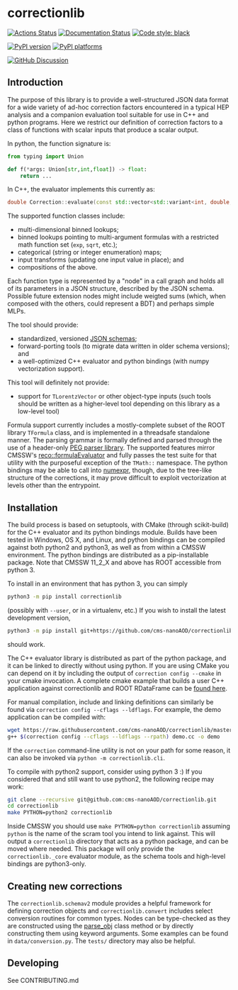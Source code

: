 # correctionlib

[![Actions Status][actions-badge]][actions-link]
[![Documentation Status][rtd-badge]][rtd-link]
[![Code style: black][black-badge]][black-link]

[![PyPI version][pypi-version]][pypi-link]
[![PyPI platforms][pypi-platforms]][pypi-link]

[![GitHub Discussion][github-discussions-badge]][github-discussions-link]

## Introduction
The purpose of this library is to provide a well-structured JSON data format for a
wide variety of ad-hoc correction factors encountered in a typical HEP analysis and
a companion evaluation tool suitable for use in C++ and python programs.
Here we restrict our definition of correction factors to a class of functions with
scalar inputs that produce a scalar output.

In python, the function signature is:

```python
from typing import Union

def f(*args: Union[str,int,float]) -> float:
    return ...
```

In C++, the evaluator implements this currently as:
```cpp
double Correction::evaluate(const std::vector<std::variant<int, double, std::string>>& values) const;
```

The supported function classes include:

  * multi-dimensional binned lookups;
  * binned lookups pointing to multi-argument formulas with a restricted
    math function set (`exp`, `sqrt`, etc.);
  * categorical (string or integer enumeration) maps;
  * input transforms (updating one input value in place); and
  * compositions of the above.

Each function type is represented by a "node" in a call graph and holds all
of its parameters in a JSON structure, described by the JSON schema.
Possible future extension nodes might include weigted sums (which, when composed with
the others, could represent a BDT) and perhaps simple MLPs.

The tool should provide:

  * standardized, versioned [JSON schemas](https://json-schema.org/);
  * forward-porting tools (to migrate data written in older schema versions); and
  * a well-optimized C++ evaluator and python bindings (with numpy vectorization support).

This tool will definitely not provide:

  * support for `TLorentzVector` or other object-type inputs (such tools should be written
    as a higher-level tool depending on this library as a low-level tool)

Formula support currently includes a mostly-complete subset of the ROOT library `TFormula` class,
and is implemented in a threadsafe standalone manner. The parsing grammar is formally defined
and parsed through the use of a header-only [PEG parser library](https://github.com/yhirose/cpp-peglib).
The supported features mirror CMSSW's [reco::formulaEvaluator](https://github.com/cms-sw/cmssw/pull/11516)
and fully passes the test suite for that utility with the purposeful exception of the `TMath::` namespace.
The python bindings may be able to call into [numexpr](https://numexpr.readthedocs.io/en/latest/user_guide.html),
though, due to the tree-like structure of the corrections, it may prove difficult to exploit vectorization
at levels other than the entrypoint.

## Installation

The build process is based on setuptools, with CMake (through scikit-build)
for the C++ evaluator and its python bindings module.
Builds have been tested in Windows, OS X, and Linux, and python bindings can be compiled against both
python2 and python3, as well as from within a CMSSW environment. The python bindings are distributed as a
pip-installable package. Note that CMSSW 11_2_X and above has ROOT accessible from python 3.

To install in an environment that has python 3, you can simply
```bash
python3 -m pip install correctionlib
```
(possibly with `--user`, or in a virtualenv, etc.)
If you wish to install the latest development version,
```bash
python3 -m pip install git+https://github.com/cms-nanoAOD/correctionlib.git
```
should work.

The C++ evaluator library is distributed as part of the python package, and it can be
linked to directly without using python. If you are using CMake you can depend on it by including
the output of `correction config --cmake` in your cmake invocation. A complete cmake
example that builds a user C++ application against correctionlib and ROOT RDataFrame
can be [found here](https://gist.github.com/pieterdavid/a560e65658386d70a1720cb5afe4d3e9).

For manual compilation, include and linking definitions can similarly be found via `correction config --cflags --ldflags`.
For example, the demo application can be compiled with:
```bash
wget https://raw.githubusercontent.com/cms-nanoAOD/correctionlib/master/src/demo.cc
g++ $(correction config --cflags --ldflags --rpath) demo.cc -o demo
```

If the `correction` command-line utility is not on your path for some reason, it can also be invoked via `python -m correctionlib.cli`.

To compile with python2 support, consider using python 3 :) If you considered that and still
want to use python2, the following recipe may work:
```bash
git clone --recursive git@github.com:cms-nanoAOD/correctionlib.git
cd correctionlib
make PYTHON=python2 correctionlib
```
Inside CMSSW you should use `make PYTHON=python correctionlib` assuming `python` is the name of the scram tool you intend to link against.
This will output a `correctionlib` directory that acts as a python package, and can be moved where needed.
This package will only provide the `correctionlib._core` evaluator module, as the schema tools and high-level bindings are python3-only.

## Creating new corrections

The `correctionlib.schemav2` module provides a helpful framework for defining correction objects
and `correctionlib.convert` includes select conversion routines for common types. Nodes can be type-checked as they are
constructed using the [parse_obj](https://pydantic-docs.helpmanual.io/usage/models/#helper-functions)
class method or by directly constructing them using keyword arguments.
Some examples can be found in `data/conversion.py`. The `tests/` directory may also be helpful.

## Developing
See CONTRIBUTING.md

[actions-badge]:            https://github.com/cms-nanoAOD/correctionlib/workflows/CI/badge.svg
[actions-link]:             https://github.com/cms-nanoAOD/correctionlib/actions
[black-badge]:              https://img.shields.io/badge/code%20style-black-000000.svg
[black-link]:               https://github.com/psf/black
[conda-badge]:              https://img.shields.io/conda/vn/conda-forge/correctionlib
[conda-link]:               https://github.com/conda-forge/correctionlib-feedstock
[github-discussions-badge]: https://img.shields.io/static/v1?label=Discussions&message=Ask&color=blue&logo=github
[github-discussions-link]:  https://github.com/cms-nanoAOD/correctionlib/discussions
[gitter-badge]:             https://badges.gitter.im/https://github.com/cms-nanoAOD/correctionlib/community.svg
[gitter-link]:              https://gitter.im/https://github.com/cms-nanoAOD/correctionlib/community?utm_source=badge&utm_medium=badge&utm_campaign=pr-badge
[pypi-link]:                https://pypi.org/project/correctionlib/
[pypi-platforms]:           https://img.shields.io/pypi/pyversions/correctionlib
[pypi-version]:             https://badge.fury.io/py/correctionlib.svg
[rtd-badge]:                https://github.com/cms-nanoAOD/correctionlib/actions/workflows/docs.yml/badge.svg
[rtd-link]:                 https://cms-nanoAOD.github.io/correctionlib/
